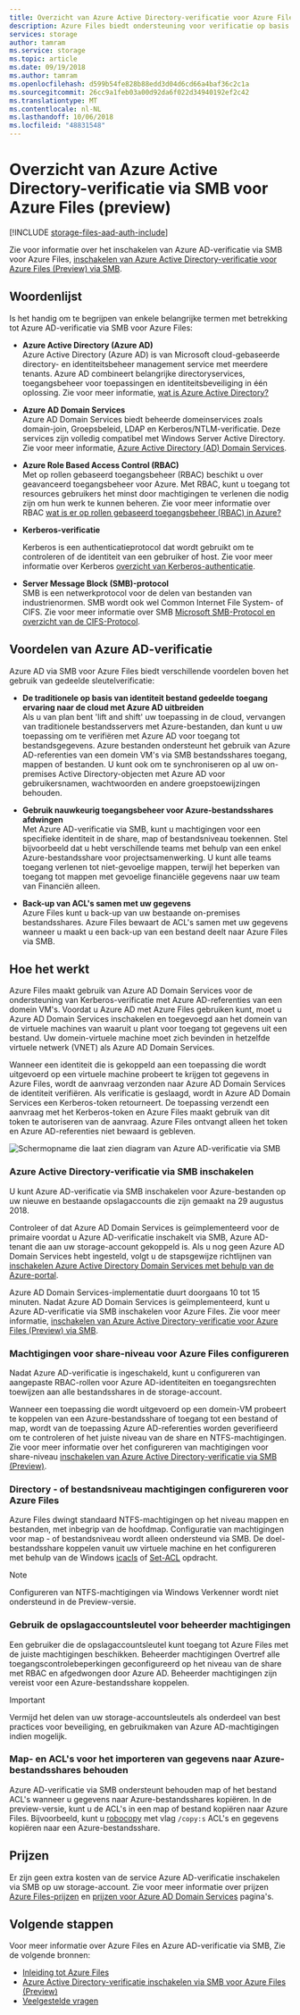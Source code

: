 ```yaml
---
title: Overzicht van Azure Active Directory-verificatie voor Azure Files (preview) - Azure-opslag via SMB
description: Azure Files biedt ondersteuning voor verificatie op basis van identiteit via SMB (Server Message Block) (preview) via Azure Active Directory (Azure AD) Domain Services. Uw domein Windows virtuele machines (VM's) hebben vervolgens toegang tot Azure-bestandsshares met behulp van Azure AD-referenties.
services: storage
author: tamram
ms.service: storage
ms.topic: article
ms.date: 09/19/2018
ms.author: tamram
ms.openlocfilehash: d599b54fe828b88edd3d04d6cd66a4baf36c2c1a
ms.sourcegitcommit: 26cc9a1feb03a00d92da6f022d34940192ef2c42
ms.translationtype: MT
ms.contentlocale: nl-NL
ms.lasthandoff: 10/06/2018
ms.locfileid: "48831548"
---
```

# <a name="overview-of-azure-active-directory-authentication-over-smb-for-azure-files-preview"></a>Overzicht van Azure Active Directory-verificatie via SMB voor Azure Files (preview)
[!INCLUDE [storage-files-aad-auth-include](../../../includes/storage-files-aad-auth-include.md)]

Zie voor informatie over het inschakelen van Azure AD-verificatie via SMB voor Azure Files, [inschakelen van Azure Active Directory-verificatie voor Azure Files (Preview) via SMB](storage-files-active-directory-enable.md).

## <a name="glossary"></a>Woordenlijst 
Is het handig om te begrijpen van enkele belangrijke termen met betrekking tot Azure AD-verificatie via SMB voor Azure Files:

-   **Azure Active Directory (Azure AD)**  
    Azure Active Directory (Azure AD) is van Microsoft cloud-gebaseerde directory- en identiteitsbeheer management service met meerdere tenants. Azure AD combineert belangrijke directoryservices, toegangsbeheer voor toepassingen en identiteitsbeveiliging in één oplossing. Zie voor meer informatie, [wat is Azure Active Directory?](../../active-directory/fundamentals/active-directory-whatis.md)

-   **Azure AD Domain Services**  
    Azure AD Domain Services biedt beheerde domeinservices zoals domain-join, Groepsbeleid, LDAP en Kerberos/NTLM-verificatie. Deze services zijn volledig compatibel met Windows Server Active Directory. Zie voor meer informatie, [Azure Active Directory (AD) Domain Services](../../active-directory-domain-services/active-directory-ds-overview.md).

-   **Azure Role Based Access Control (RBAC)**  
    Met op rollen gebaseerd toegangsbeheer (RBAC) beschikt u over geavanceerd toegangsbeheer voor Azure. Met RBAC, kunt u toegang tot resources gebruikers het minst door machtigingen te verlenen die nodig zijn om hun werk te kunnen beheren. Zie voor meer informatie over RBAC [wat is er op rollen gebaseerd toegangsbeheer (RBAC) in Azure?](../../role-based-access-control/overview.md)

-   **Kerberos-verificatie**

    Kerberos is een authenticatieprotocol dat wordt gebruikt om te controleren of de identiteit van een gebruiker of host. Zie voor meer informatie over Kerberos [overzicht van Kerberos-authenticatie](https://docs.microsoft.com/windows-server/security/kerberos/kerberos-authentication-overview).

-  **Server Message Block (SMB)-protocol**  
    SMB is een netwerkprotocol voor de delen van bestanden van industrienormen. SMB wordt ook wel Common Internet File System- of CIFS. Zie voor meer informatie over SMB [Microsoft SMB-Protocol en overzicht van de CIFS-Protocol](https://docs.microsoft.com/windows/desktop/FileIO/microsoft-smb-protocol-and-cifs-protocol-overview).

## <a name="advantages-of-azure-ad-authentication"></a>Voordelen van Azure AD-verificatie
Azure AD via SMB voor Azure Files biedt verschillende voordelen boven het gebruik van gedeelde sleutelverificatie:

-   **De traditionele op basis van identiteit bestand gedeelde toegang ervaring naar de cloud met Azure AD uitbreiden**  
    Als u van plan bent 'lift and shift' uw toepassing in de cloud, vervangen van traditionele bestandsservers met Azure-bestanden, dan kunt u uw toepassing om te verifiëren met Azure AD voor toegang tot bestandsgegevens. Azure bestanden ondersteunt het gebruik van Azure AD-referenties van een domein VM's via SMB bestandsshares toegang, mappen of bestanden. U kunt ook om te synchroniseren op al uw on-premises Active Directory-objecten met Azure AD voor gebruikersnamen, wachtwoorden en andere groepstoewijzingen behouden.

-   **Gebruik nauwkeurig toegangsbeheer voor Azure-bestandsshares afdwingen**  
    Met Azure AD-verificatie via SMB, kunt u machtigingen voor een specifieke identiteit in de share, map of bestandsniveau toekennen. Stel bijvoorbeeld dat u hebt verschillende teams met behulp van een enkel Azure-bestandsshare voor projectsamenwerking. U kunt alle teams toegang verlenen tot niet-gevoelige mappen, terwijl het beperken van toegang tot mappen met gevoelige financiële gegevens naar uw team van Financiën alleen. 

-   **Back-up van ACL's samen met uw gegevens**  
    Azure Files kunt u back-up van uw bestaande on-premises bestandsshares. Azure Files bewaart de ACL's samen met uw gegevens wanneer u maakt u een back-up van een bestand deelt naar Azure Files via SMB.

## <a name="how-it-works"></a>Hoe het werkt
Azure Files maakt gebruik van Azure AD Domain Services voor de ondersteuning van Kerberos-verificatie met Azure AD-referenties van een domein VM's. Voordat u Azure AD met Azure Files gebruiken kunt, moet u Azure AD Domain Services inschakelen en toegevoegd aan het domein van de virtuele machines van waaruit u plant voor toegang tot gegevens uit een bestand. Uw domein-virtuele machine moet zich bevinden in hetzelfde virtuele netwerk (VNET) als Azure AD Domain Services. 

Wanneer een identiteit die is gekoppeld aan een toepassing die wordt uitgevoerd op een virtuele machine probeert te krijgen tot gegevens in Azure Files, wordt de aanvraag verzonden naar Azure AD Domain Services de identiteit verifiëren. Als verificatie is geslaagd, wordt in Azure AD Domain Services een Kerberos-token retourneert. De toepassing verzendt een aanvraag met het Kerberos-token en Azure Files maakt gebruik van dit token te autoriseren van de aanvraag. Azure Files ontvangt alleen het token en Azure AD-referenties niet bewaard is gebleven.

![Schermopname die laat zien diagram van Azure AD-verificatie via SMB](media/storage-files-active-directory-overview/azure-active-directory-over-smb-for-files-overview.png)

### <a name="enable-azure-ad-authentication-over-smb"></a>Azure Active Directory-verificatie via SMB inschakelen
U kunt Azure AD-verificatie via SMB inschakelen voor Azure-bestanden op uw nieuwe en bestaande opslagaccounts die zijn gemaakt na 29 augustus 2018. 

Controleer of dat Azure AD Domain Services is geïmplementeerd voor de primaire voordat u Azure AD-verificatie inschakelt via SMB, Azure AD-tenant die aan uw storage-account gekoppeld is. Als u nog geen Azure AD Domain Services hebt ingesteld, volgt u de stapsgewijze richtlijnen van [inschakelen Azure Active Directory Domain Services met behulp van de Azure-portal](../../active-directory-domain-services/active-directory-ds-getting-started.md).

Azure AD Domain Services-implementatie duurt doorgaans 10 tot 15 minuten. Nadat Azure AD Domain Services is geïmplementeerd, kunt u Azure AD-verificatie via SMB inschakelen voor Azure Files. Zie voor meer informatie, [inschakelen van Azure Active Directory-verificatie voor Azure Files (Preview) via SMB](storage-files-active-directory-enable.md). 

### <a name="configure-share-level-permissions-for-azure-files"></a>Machtigingen voor share-niveau voor Azure Files configureren
Nadat Azure AD-verificatie is ingeschakeld, kunt u configureren van aangepaste RBAC-rollen voor Azure AD-identiteiten en toegangsrechten toewijzen aan alle bestandsshares in de storage-account.

Wanneer een toepassing die wordt uitgevoerd op een domein-VM probeert te koppelen van een Azure-bestandsshare of toegang tot een bestand of map, wordt van de toepassing Azure AD-referenties worden geverifieerd om te controleren of het juiste niveau van de share en NTFS-machtigingen. Zie voor meer informatie over het configureren van machtigingen voor share-niveau [inschakelen van Azure Active Directory-verificatie via SMB (Preview)](storage-files-active-directory-enable.md).

### <a name="configure-directory--or-file-level-permissions-for-azure-files"></a>Directory - of bestandsniveau machtigingen configureren voor Azure Files 
Azure Files dwingt standaard NTFS-machtigingen op het niveau mappen en bestanden, met inbegrip van de hoofdmap. Configuratie van machtigingen voor map - of bestandsniveau wordt alleen ondersteund via SMB. De doel-bestandsshare koppelen vanuit uw virtuele machine en het configureren met behulp van de Windows [icacls](https://docs.microsoft.com/windows-server/administration/windows-commands/icacls) of [Set-ACL](https://docs.microsoft.com/powershell/module/microsoft.powershell.security/get-acl) opdracht. 

> [!NOTE]
> Configureren van NTFS-machtigingen via Windows Verkenner wordt niet ondersteund in de Preview-versie.

### <a name="use-the-storage-account-key-for-superuser-permissions"></a>Gebruik de opslagaccountsleutel voor beheerder machtigingen 
Een gebruiker die de opslagaccountsleutel kunt toegang tot Azure Files met de juiste machtigingen beschikken. Beheerder machtigingen Overtref alle toegangscontrolebeperkingen geconfigureerd op het niveau van de share met RBAC en afgedwongen door Azure AD. Beheerder machtigingen zijn vereist voor een Azure-bestandsshare koppelen. 

> [!IMPORTANT]
> Vermijd het delen van uw storage-accountsleutels als onderdeel van best practices voor beveiliging, en gebruikmaken van Azure AD-machtigingen indien mogelijk.

### <a name="preserve-directory-and-file-acls-for-data-import-to-azure-file-shares"></a>Map- en ACL's voor het importeren van gegevens naar Azure-bestandsshares behouden
Azure AD-verificatie via SMB ondersteunt behouden map of het bestand ACL's wanneer u gegevens naar Azure-bestandsshares kopiëren. In de preview-versie, kunt u de ACL's in een map of bestand kopiëren naar Azure Files. Bijvoorbeeld, kunt u [robocopy](https://docs.microsoft.com/windows-server/administration/windows-commands/robocopy) met vlag `/copy:s` ACL's en gegevens kopiëren naar een Azure-bestandsshare.

## <a name="pricing"></a>Prijzen
Er zijn geen extra kosten van de service Azure AD-verificatie inschakelen via SMB op uw storage-account. Zie voor meer informatie over prijzen [Azure Files-prijzen](https://azure.microsoft.com/pricing/details/storage/files/) en [prijzen voor Azure AD Domain Services](https://azure.microsoft.com/pricing/details/active-directory-ds/) pagina's.

## <a name="next-steps"></a>Volgende stappen
Voor meer informatie over Azure Files en Azure AD-verificatie via SMB, Zie de volgende bronnen:

- [Inleiding tot Azure Files](storage-files-introduction.md)
- [Azure Active Directory-verificatie inschakelen via SMB voor Azure Files (Preview)](storage-files-active-directory-enable.md)
- [Veelgestelde vragen](storage-files-faq.md)